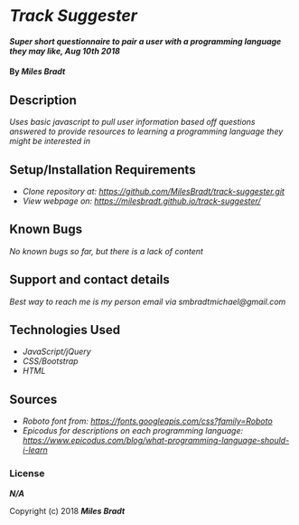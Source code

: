 # _Track Suggester_

#### _Super short questionnaire to pair a user with a programming language they may like, Aug 10th 2018_

#### By _**Miles Bradt**_

## Description

_Uses basic javascript to pull user information based off questions answered to provide resources to learning a programming language they might be interested in_

## Setup/Installation Requirements

* _Clone repository at: https://github.com/MilesBradt/track-suggester.git_
* _View webpage on: https://milesbradt.github.io/track-suggester/_

## Known Bugs

_No known bugs so far, but there is a lack of content_

## Support and contact details

_Best way to reach me is my person email via smbradtmichael@gmail.com_

## Technologies Used

* _JavaScript/jQuery_
* _CSS/Bootstrap_
* _HTML_

## Sources

* _Roboto font from: https://fonts.googleapis.com/css?family=Roboto_
* _Epicodus for descriptions on each programming language: https://www.epicodus.com/blog/what-programming-language-should-i-learn_

### License

**_N/A_**

Copyright (c) 2018 **_Miles Bradt_**
